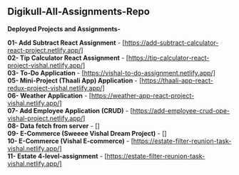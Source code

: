 ## Digikull-All-Assignments-Repo

**Deployed Projects and Assignments- <br />**

**01- Add Subtract React Assignment** - [https://add-subtract-calculator-react-project.netlify.app/] <br />
**02- Tip Calculator React Assignment** - [https://tip-calculator-react-project-vishal.netlify.app/] <br />
**03- To-Do Application** - [https://vishal-to-do-assignment.netlify.app/] <br />
**05- Mini-Project (Thaali App) Application** - [https://thaali-app-react-redux-project-vishal.netlify.app/] <br />
**06- Weather Application** - [https://weather-app-react-project-vishal.netlify.app/] <br />
**07- Add Employee Application (CRUD)** - [https://add-employee-crud-ope-vishal-project.netlify.app/] <br />
**08- Data fetch from server** - [] <br />
**09- E-Commerce (Sweeee Vishal Dream Project)** - [] <br />
**10- E-Commerce (Vishal E-commerce)** - [https://estate-filter-reunion-task-vishal.netlify.app/] <br />
**11- Estate 4-level-assignment** - [https://estate-filter-reunion-task-vishal.netlify.app/] <br />

